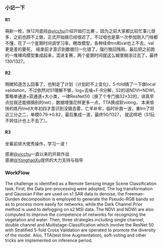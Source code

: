 ### 小记一下
#### R1
萌新一枚，快12月底经[@vicchu](https://github.com/vicchu/)介绍开始打比赛 ，因为之前大家都比较忙事儿很多，之前也顾不上做，正式开始搞已经很迟了，不过咱也是第一次参加刚入门啥都不懂，花了一个星期时间调学习率，瞎改模型，各种续命trn和val也上不去，val更是差的要死，
结束前才意识到数据归一化错了，强行挽回残局，最后把之前跑的一堆辣鸡模型集成起来，混进复赛，两个星期时间就这么糊里糊涂过去了，最终130/1327。
#### R2
稍微知道怎么回事了，也制定了计划（计划赶不上变化)，5-fold搞了一下做local validation，不过依然对S1理解不够，log+去噪+F-R分解，S2的话NDVI+NDWI, 
策略单通道+双通道+大小类，一律ResNet50（换了个专门搞32*32的，讲真早点拉我还能搞搞别的net），数据增强花样更多一点，TTA换成软voting，
本来愉快的炼丹tmd大年初四才意识到没搞去雾，亡羊补牢，临时补救一波，重trn了将近三分之二，单模0.79->0.82，最后集成一波，最终50/1327，
就这样吧（S1玩不转估计也上不去了）。
#### R3
坐看前排大佬秀操作，学习一波！


感谢[@vicchu](https://github.com/vicchu/)一直以来的并肩作战  
感谢[@YonghaoXu](https://github.com/YonghaoXu)提供的大力支持与指导

### WorkFlow

The challenge is identified as a Remote Sensing Image Scene Classification task. First, the Data pre-processing were adopted, The log transformation and Gaussian Filter are used on s1 SAR data to denoise, the Freeman-Durden decomposition is employed to generate the Pseudo-RGB bands so as to process more easily for networks, while the Dark Channel Prior method is used to defogging on s2 MSI data. The NDVI and NDWI are also computed to improve the competence of networks for recognizing the vegetation and water. Then, three strategies including single channel, double channel and Multistage-Classification which involve the ResNet 50 with Stratified 5-fold Cross Validation are operated to promote the diversity of the model. Also, TTA(test time Augmentation), soft-voting and other tricks are implemented on inference period.
